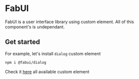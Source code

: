 # FabUI

FabUI is a user interface library using custom element. All of this component's is undependant.

## Get started

For example, let's install `dialog` custom element

```bash
npm i @fabui/dialog
```

Check it [here](https://github.com/fabienwnklr/FabUI/tree/master/packages) all available custom element
